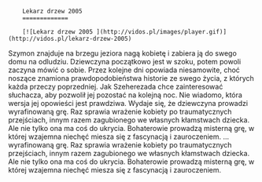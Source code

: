 
        Lekarz drzew 2005 
        =============
        
        [![Lekarz drzew 2005 ](http://vidos.pl/images/player.gif)](http://vidos.pl/lekarz-drzew-2005)
        
        
 Szymon znajduje na brzegu jeziora nagą kobietę i zabiera ją do swego domu na odludziu. Dziewczyna początkowo jest w szoku, potem powoli zaczyna mówić o sobie. Przez kolejne dni opowiada niesamowite, choć noszące znamiona prawdopodobieństwa historie ze swego życia, z których każda przeczy poprzedniej. Jak Szeherezada chce zainteresować słuchacza, aby pozwolił jej pozostać na kolejną noc. Nie wiadomo, która wersja jej opowieści jest prawdziwa. Wydaje się, że dziewczyna prowadzi wyrafinowaną grę. Raz sprawia wrażenie kobiety po traumatycznych przejściach, innym razem zagubionego we własnych kłamstwach dziecka. Ale nie tylko ona ma coś do ukrycia. Bohaterowie prowadzą misterną grę, w której wzajemna niechęć miesza się z fascynacją i zauroczeniem.  ... wyrafinowaną grę. Raz sprawia wrażenie kobiety po traumatycznych przejściach, innym razem zagubionego we własnych kłamstwach dziecka. Ale nie tylko ona ma coś do ukrycia. Bohaterowie prowadzą misterną grę, w której wzajemna niechęć miesza się z fascynacją i zauroczeniem.
    